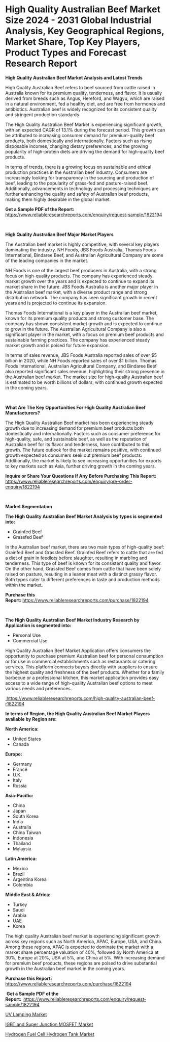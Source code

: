 <p><h1>High Quality Australian Beef Market Size 2024 - 2031 Global Industrial Analysis, Key Geographical Regions, Market Share, Top Key Players, Product Types and Forecast Research Report</h1></p><p><strong>High Quality Australian Beef Market Analysis and Latest Trends</strong></p>
<p><p>High Quality Australian Beef refers to beef sourced from cattle raised in Australia known for its premium quality, tenderness, and flavor. It is usually derived from breeds such as Angus, Hereford, and Wagyu, which are raised in a natural environment, fed a healthy diet, and are free from hormones and antibiotics. Australian beef is widely recognized for its consistent quality and stringent production standards.</p><p>The High Quality Australian Beef Market is experiencing significant growth, with an expected CAGR of 13.1% during the forecast period. This growth can be attributed to increasing consumer demand for premium-quality beef products, both domestically and internationally. Factors such as rising disposable incomes, changing dietary preferences, and the growing popularity of high-protein diets are driving the demand for high-quality beef products.</p><p>In terms of trends, there is a growing focus on sustainable and ethical production practices in the Australian beef industry. Consumers are increasingly looking for transparency in the sourcing and production of beef, leading to the popularity of grass-fed and pasture-raised beef. Additionally, advancements in technology and processing techniques are further enhancing the quality and safety of Australian beef products, making them highly desirable in the global market.</p></p>
<p><strong>Get a Sample PDF of the Report:&nbsp;</strong> <a href="https://www.reliableresearchreports.com/enquiry/request-sample/1822194">https://www.reliableresearchreports.com/enquiry/request-sample/1822194</a></p>
<p>&nbsp;</p>
<p><strong>High Quality Australian Beef Major Market Players</strong></p>
<p><p>The Australian beef market is highly competitive, with several key players dominating the industry. NH Foods, JBS Foods Australia, Thomas Foods International, Bindaree Beef, and Australian Agricultural Company are some of the leading companies in the market.</p><p>NH Foods is one of the largest beef producers in Australia, with a strong focus on high-quality products. The company has experienced steady market growth over the years and is expected to continue to expand its market share in the future. JBS Foods Australia is another major player in the Australian beef market, with a diverse product range and strong distribution network. The company has seen significant growth in recent years and is projected to continue its expansion.</p><p>Thomas Foods International is a key player in the Australian beef market, known for its premium quality products and strong customer base. The company has shown consistent market growth and is expected to continue to grow in the future. The Australian Agricultural Company is also a significant player in the market, with a focus on premium beef products and sustainable farming practices. The company has experienced steady market growth and is poised for future expansion.</p><p>In terms of sales revenue, JBS Foods Australia reported sales of over $5 billion in 2020, while NH Foods reported sales of over $1 billion. Thomas Foods International, Australian Agricultural Company, and Bindaree Beef also reported significant sales revenue, highlighting their strong presence in the Australian beef market. The market size for high-quality Australian beef is estimated to be worth billions of dollars, with continued growth expected in the coming years.</p></p>
<p>&nbsp;</p>
<p><strong>What Are The Key Opportunities For High Quality Australian Beef Manufacturers?</strong></p>
<p><p>The High Quality Australian Beef market has been experiencing steady growth due to increasing demand for premium beef products both domestically and internationally. Factors such as consumer preference for high-quality, safe, and sustainable beef, as well as the reputation of Australian beef for its flavor and tenderness, have contributed to this growth. The future outlook for the market remains positive, with continued growth expected as consumers seek out premium beef products. Additionally, the market is likely to see increasing opportunities for exports to key markets such as Asia, further driving growth in the coming years.</p></p>
<p><strong>Inquire or Share Your Questions If Any Before Purchasing This Report:</strong> <a href="https://www.reliableresearchreports.com/enquiry/pre-order-enquiry/1822194">https://www.reliableresearchreports.com/enquiry/pre-order-enquiry/1822194</a></p>
<p>&nbsp;</p>
<p><strong>Market Segmentation</strong></p>
<p><strong>The High Quality Australian Beef Market Analysis by types is segmented into:</strong></p>
<p><ul><li>Grainfed Beef</li><li>Grassfed Beef</li></ul></p>
<p><p>In the Australian beef market, there are two main types of high-quality beef: Grainfed Beef and Grassfed Beef. Grainfed Beef refers to cattle that are fed a diet of grain in feedlots before slaughter, resulting in marbling and tenderness. This type of beef is known for its consistent quality and flavor. On the other hand, Grassfed Beef comes from cattle that have been solely raised on pasture, resulting in a leaner meat with a distinct grassy flavor. Both types cater to different preferences in taste and production methods within the market.</p></p>
<p><strong>Purchase this Report:&nbsp;</strong><a href="https://www.reliableresearchreports.com/purchase/1822194">https://www.reliableresearchreports.com/purchase/1822194</a></p>
<p>&nbsp;</p>
<p><strong>The High Quality Australian Beef Market Industry Research by Application is segmented into:</strong></p>
<p><ul><li>Personal Use</li><li>Commercial Use</li></ul></p>
<p><p>High Quality Australian Beef Market Application offers consumers the opportunity to purchase premium Australian beef for personal consumption or for use in commercial establishments such as restaurants or catering services. This platform connects buyers directly with suppliers to ensure the highest quality and freshness of the beef products. Whether for a family barbecue or a professional kitchen, this market application provides easy access to a wide range of high-quality Australian beef options to meet various needs and preferences.</p></p>
<p><a href="https://www.reliableresearchreports.com/high-quality-australian-beef-r1822194">&nbsp;https://www.reliableresearchreports.com/high-quality-australian-beef-r1822194</a></p>
<p><strong>In terms of Region, the High Quality Australian Beef Market Players available by Region are:</strong></p>
<p>
    <p> <strong> North America: </strong>
        <ul>
            <li>United States</li>
            <li>Canada</li>
        </ul>
        </p> 
    <p> <strong> Europe: </strong>
        <ul>
            <li>Germany</li>
            <li>France</li>
            <li>U.K.</li>
            <li>Italy</li>
            <li>Russia</li>
        </ul>
        </p> 
    <p> <strong> Asia-Pacific: </strong>
        <ul>
            <li>China</li>
            <li>Japan</li>
            <li>South Korea</li>
            <li>India</li>
            <li>Australia</li>
            <li>China Taiwan</li>
            <li>Indonesia</li>
            <li>Thailand</li>
            <li>Malaysia</li>
        </ul>
        </p> 
    <p> <strong> Latin America: </strong>
        <ul>
            <li>Mexico</li>
            <li>Brazil</li>
            <li>Argentina Korea</li>
            <li>Colombia</li>
        </ul>
        </p> 
    <p> <strong> Middle East & Africa: </strong>
        <ul>
            <li>Turkey</li>
            <li>Saudi</li>
            <li>Arabia</li>
            <li>UAE</li>
            <li>Korea</li>
        </ul>
    </p>
    </p>
<p><p>The high quality Australian beef market is experiencing significant growth across key regions such as North America, APAC, Europe, USA, and China. Among these regions, APAC is expected to dominate the market with a market share percentage valuation of 40%, followed by North America at 30%, Europe at 20%, USA at 5%, and China at 5%. With increasing demand for premium beef products, these regions are poised to drive substantial growth in the Australian beef market in the coming years.</p></p>
<p><strong>Purchase this Report: </strong><a href="https://www.reliableresearchreports.com/purchase/1822194">https://www.reliableresearchreports.com/purchase/1822194</a></p>
<p>&nbsp;<strong>Get a Sample PDF of the Report:&nbsp;&nbsp;</strong><a href="https://www.reliableresearchreports.com/enquiry/request-sample/1822194">https://www.reliableresearchreports.com/enquiry/request-sample/1822194</a></p>
<p><strong></strong></p>
<p><p><a href="https://medium.com/@alanpeterson1911/uv-lamping-market-a-global-and-regional-analysis-focus-on-end-user-product-and-region-da95254eb80d">UV Lamping Market</a></p><p><a href="https://github.com/jeremySnyder277/Market-Research-Report-List-1/blob/main/igbt-and-super-junction-mosfet-market.md">IGBT and Super Junction MOSFET Market</a></p><p><a href="https://medium.com/@crystalwastonh89/global-hydrogen-fuel-cell-hydrogen-tank-market-size-is-expected-to-experience-a-cagr-of-5-6-7f5b450a85a2">Hydrogen Fuel Cell Hydrogen Tank Market</a></p></p>